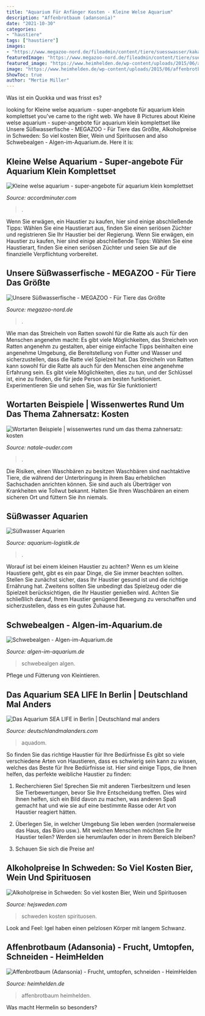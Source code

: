 ```yaml
---
title: "Aquarium Für Anfänger Kosten - Kleine Welse Aquarium"
description: "Affenbrotbaum (adansonia)"
date: "2021-10-30"
categories:
- "haustiere"
tags: ["haustiere"]
images:
- "https://www.megazoo-nord.de/fileadmin/content/tiere/suesswasser/kakadu-zwergbuntbarsch_apistogramma_cacatuoides.jpg"
featuredImage: "https://www.megazoo-nord.de/fileadmin/content/tiere/suesswasser/kakadu-zwergbuntbarsch_apistogramma_cacatuoides.jpg"
featured_image: "https://www.heimhelden.de/wp-content/uploads/2015/06/affenbrotbaum.jpg"
image: "https://www.heimhelden.de/wp-content/uploads/2015/06/affenbrotbaum.jpg"
ShowToc: true
author: "Mertie Miller"
---
```



Was ist ein Quokka und was frisst es?

	

		
looking for Kleine welse aquarium - super-angebote für aquarium klein komplettset you've came to the right web. We have 8 Pictures about Kleine welse aquarium - super-angebote für aquarium klein komplettset like Unsere Süßwasserfische - MEGAZOO - Für Tiere das Größte, Alkoholpreise in Schweden: So viel kosten Bier, Wein und Spirituosen and also Schwebealgen - Algen-im-Aquarium.de. Here it is:
		
    
## Kleine Welse Aquarium - Super-angebote Für Aquarium Klein Komplettset

<img loading=lazy src="https://accordminuter.com/reot/ko6bjH14QooVKBDeaE7KtAHaE8.jpg" onerror="this.onerror=null;this.src='https://tse1.mm.bing.net/th?id=OIP.NGdI13fW4NHxXXgs7ssovwAAAA&amp;pid=15.1';" alt="Kleine welse aquarium - super-angebote für aquarium klein komplettset">

_Source: accordminuter.com_

>. 

	

Wenn Sie erwägen, ein Haustier zu kaufen, hier sind einige abschließende Tipps: Wählen Sie eine Haustierart aus, finden Sie einen seriösen Züchter und registrieren Sie Ihr Haustier bei der Regierung.
Wenn Sie erwägen, ein Haustier zu kaufen, hier sind einige abschließende Tipps: Wählen Sie eine Haustierart, finden Sie einen seriösen Züchter und seien Sie auf die finanzielle Verpflichtung vorbereitet.

    
## Unsere Süßwasserfische - MEGAZOO - Für Tiere Das Größte

<img loading=lazy src="https://www.megazoo-nord.de/fileadmin/content/tiere/suesswasser/kakadu-zwergbuntbarsch_apistogramma_cacatuoides.jpg" onerror="this.onerror=null;this.src='https://tse2.mm.bing.net/th?id=OIP.y9FvRNCvz1ZWFsre3CxyLQAAAA&amp;pid=15.1';" alt="Unsere Süßwasserfische - MEGAZOO - Für Tiere das Größte">

_Source: megazoo-nord.de_

>. 

	

Wie man das Streicheln von Ratten sowohl für die Ratte als auch für den Menschen angenehm macht: Es gibt viele Möglichkeiten, das Streicheln von Ratten angenehm zu gestalten, aber einige einfache Tipps beinhalten eine angenehme Umgebung, die Bereitstellung von Futter und Wasser und sicherzustellen, dass die Ratte viel Spielzeit hat.
Das Streicheln von Ratten kann sowohl für die Ratte als auch für den Menschen eine angenehme Erfahrung sein. Es gibt viele Möglichkeiten, dies zu tun, und der Schlüssel ist, eine zu finden, die für jede Person am besten funktioniert. Experimentieren Sie und sehen Sie, was für Sie funktioniert!

    
## Wortarten Beispiele | Wissenwertes Rund Um Das Thema Zahnersatz: Kosten

<img loading=lazy src="https://natale-ouder.com/zlj/ZYCgafbiG-0bi8_3XKv86QHaKd.jpg" onerror="this.onerror=null;this.src='https://tse4.mm.bing.net/th?id=OIP.Idi96fVXhdBSSec5wAU81wAAAA&amp;pid=15.1';" alt="Wortarten Beispiele | wissenwertes rund um das thema zahnersatz: kosten">

_Source: natale-ouder.com_

>. 

	

Die Risiken, einen Waschbären zu besitzen
Waschbären sind nachtaktive Tiere, die während der Unterbringung in ihrem Bau erheblichen Sachschaden anrichten können. Sie sind auch als Überträger von Krankheiten wie Tollwut bekannt. Halten Sie Ihren Waschbären an einem sicheren Ort und füttern Sie ihn niemals.

    
## Süßwasser Aquarien

<img loading=lazy src="https://www.aquarium-logistik.de/fileadmin/images/becken-suesswasser/SDC13231.JPG" onerror="this.onerror=null;this.src='https://tse2.mm.bing.net/th?id=OIP.BE1VY4vrZggIt7Eaw4j1VwHaLH&amp;pid=15.1';" alt="Süßwasser Aquarien">

_Source: aquarium-logistik.de_

>. 

	

Worauf ist bei einem kleinen Haustier zu achten?
Wenn es um kleine Haustiere geht, gibt es ein paar Dinge, die Sie immer beachten sollten. Stellen Sie zunächst sicher, dass Ihr Haustier gesund ist und die richtige Ernährung hat. Zweitens sollten Sie unbedingt das Spielzeug oder die Spielzeit berücksichtigen, die Ihr Haustier genießen wird. Achten Sie schließlich darauf, Ihrem Haustier genügend Bewegung zu verschaffen und sicherzustellen, dass es ein gutes Zuhause hat.

    
## Schwebealgen - Algen-im-Aquarium.de

<img loading=lazy src="https://www.algen-im-aquarium.de/wp-content/uploads/IMG_20180624_153615-e1529848558273.jpg" onerror="this.onerror=null;this.src='https://tse4.mm.bing.net/th?id=OIP.AWIrfgDNFdo-HEif8GC_1QHaIn&amp;pid=15.1';" alt="Schwebealgen - Algen-im-Aquarium.de">

_Source: algen-im-aquarium.de_

>schwebealgen algen. 

	

Pflege und Fütterung von Kleintieren.

    
## Das Aquarium SEA LIFE In Berlin | Deutschland Mal Anders

<img loading=lazy src="https://www.deutschlandmalanders.com/wp-content/uploads/2020/03/Aquadom-Berlin-1-1068x1608.jpg" onerror="this.onerror=null;this.src='https://tse2.mm.bing.net/th?id=OIP.zXCkn6ohuiyqLEXqKJakogHaLJ&amp;pid=15.1';" alt="Das Aquarium SEA LIFE in Berlin | Deutschland mal anders">

_Source: deutschlandmalanders.com_

>aquadom. 

	

So finden Sie das richtige Haustier für Ihre Bedürfnisse
Es gibt so viele verschiedene Arten von Haustieren, dass es schwierig sein kann zu wissen, welches das Beste für Ihre Bedürfnisse ist. Hier sind einige Tipps, die Ihnen helfen, das perfekte weibliche Haustier zu finden:
1. Recherchieren Sie! Sprechen Sie mit anderen Tierbesitzern und lesen Sie Tierbewertungen, bevor Sie Ihre Entscheidung treffen. Dies wird Ihnen helfen, sich ein Bild davon zu machen, was anderen Spaß gemacht hat und wie sie auf eine bestimmte Rasse oder Art von Haustier reagiert hätten.

2. Überlegen Sie, in welcher Umgebung Sie leben werden (normalerweise das Haus, das Büro usw.). Mit welchen Menschen möchten Sie Ihr Haustier teilen? Werden sie herumlaufen oder in ihrem Bereich bleiben?

3. Schauen Sie sich die Preise an!

    
## Alkoholpreise In Schweden: So Viel Kosten Bier, Wein Und Spirituosen

<img loading=lazy src="https://hejsweden.com/wp-content/uploads/2015/11/Schweden-Alkoholpreise-3.jpg" onerror="this.onerror=null;this.src='https://tse1.mm.bing.net/th?id=OIP.n2A7_nqXf6qbxrmeG5zSfwHaJ4&amp;pid=15.1';" alt="Alkoholpreise in Schweden: So viel kosten Bier, Wein und Spirituosen">

_Source: hejsweden.com_

>schweden kosten spirituosen. 

	

Look and Feel: Igel haben einen pelzlosen Körper mit langem Schwanz.

    
## Affenbrotbaum (Adansonia) - Frucht, Umtopfen, Schneiden - HeimHelden

<img loading=lazy src="https://www.heimhelden.de/wp-content/uploads/2015/06/affenbrotbaum.jpg" onerror="this.onerror=null;this.src='https://tse2.mm.bing.net/th?id=OIP.ytmmuuZ8cOE9-dSc6HNu8gHaE8&amp;pid=15.1';" alt="Affenbrotbaum (Adansonia) - Frucht, umtopfen, schneiden - HeimHelden">

_Source: heimhelden.de_

>affenbrotbaum heimhelden. 

	

Was macht Hermelin so besonders?

